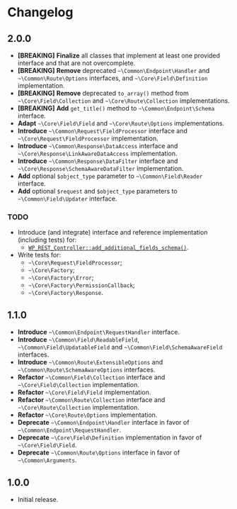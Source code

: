# Changelog

## 2.0.0

* **[BREAKING]** **Finalize** all classes that implement at least one provided interface and that are not overcomplete.
* **[BREAKING]** **Remove** deprecated `~\Common\Endpoint\Handler` and `~\Common\Route\Options` interfaces, and `~\Core\Field\Definition` implementation.
* **[BREAKING]** **Remove** deprecated `to_array()` method from `~\Core\Field\Collection` and `~\Core\Route\Collection` implementations.
* **[BREAKING]** **Add** `get_title()` method to `~\Common\Endpoint\Schema` interface.
* **Adapt** `~\Core\Field\Field` and `~\Core\Route\Options` implementations.
* **Introduce** `~\Common\Request\FieldProcessor` interface and `~\Core\Request\FieldProcessor` implementation.
* **Introduce** `~\Common\Response\DataAccess` interface and `~\Core\Response\LinkAwareDataAccess` implementation.
* **Introduce** `~\Common\Response\DataFilter` interface and `~\Core\Response\SchemaAwareDataFilter` implementation.
* **Add** optional `$object_type` parameter to `~\Common\Field\Reader` interface.
* **Add** optional `$request` and `$object_type` parameters to `~\Common\Field\Updater` interface.

### TODO

* Introduce (and integrate) interface and reference implementation (including tests) for:
  * [`WP_REST_Controller::add_additional_fields_schema()`](https://github.com/WP-API/WP-API/blob/c661101fd4f8889a68c34105e09a39e00c2e122f/lib/endpoints/class-wp-rest-controller.php#L352-L380).
* Write tests for:
  * `~\Core\Request\FieldProcessor`;
  * `~\Core\Factory`;
  * `~\Core\Factory\Error`;
  * `~\Core\Factory\PermissionCallback`;
  * `~\Core\Factory\Response`.

## 1.1.0

* **Introduce** `~\Common\Endpoint\RequestHandler` interface.
* **Introduce** `~\Common\Field\ReadableField`, `~\Common\Field\UpdatableField` and `~\Common\Field\SchemaAwareField` interfaces.
* **Introduce** `~\Common\Route\ExtensibleOptions` and `~\Common\Route\SchemaAwareOptions` interfaces.
* **Refactor** `~\Common\Field\Collection` interface and `~\Core\Field\Collection` implementation.
* **Refactor** `~\Core\Field\Field` implementation.
* **Refactor** `~\Common\Route\Collection` interface and `~\Core\Route\Collection` implementation.
* **Refactor** `~\Core\Route\Options` implementation.
* **Deprecate** `~\Common\Endpoint\Handler` interface in favor of `~\Common\Endpoint\RequestHandler`.
* **Deprecate** `~\Core\Field\Definition` implementation in favor of `~\Core\Field\Field`.
* **Deprecate** `~\Common\Route\Options` interface in favor of `~\Common\Arguments`.

## 1.0.0

* Initial release.
